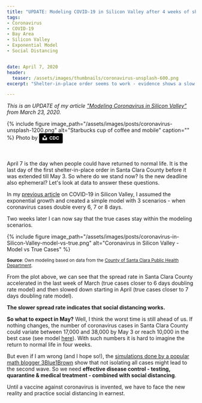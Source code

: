 ```yaml
---
title: "UPDATE: Modeling COVID-19 in Silicon Valley after 4 weeks of shelter-in-place order "
tags:
- Coronavirus
- COVID-19
- Bay Area
- Silicon Valley
- Exponential Model
- Social Distancing


date: April 7, 2020
header:
  teaser: /assets/images/thumbnails/coronavirus-unsplash-600.png
excerpt: "Shelter-in-place order seems to work - evidence shows a slow down in spread of Coronavirus in Silicon Valley."

---
```

*This is an UPDATE of my article ["Modeling Coronavirus in Silicon Valley"](https://www.cross-validated.com/Modeling-Coronavirus-in-Silicon-Valley/) from March 23, 2020.* 

{% include figure image_path="/assets/images/posts/coronavirus-unsplash-1200.png" alt="Starbucks cup of coffee and mobile" caption="" %}
Photo by <a style="background-color:black;color:white;text-decoration:none;padding:4px 6px;font-family:-apple-system, BlinkMacSystemFont, &quot;San Francisco&quot;, &quot;Helvetica Neue&quot;, Helvetica, Ubuntu, Roboto, Noto, &quot;Segoe UI&quot;, Arial, sans-serif;font-size:12px;font-weight:bold;line-height:1.2;display:inline-block;border-radius:3px" href="https://unsplash.com/@cdc?utm_medium=referral&amp;utm_campaign=photographer-credit&amp;utm_content=creditBadge" target="_blank" rel="noopener noreferrer" title="Download free do whatever you want high-resolution photos from CDC"><span style="display:inline-block;padding:2px 3px"><svg xmlns="http://www.w3.org/2000/svg" style="height:12px;width:auto;position:relative;vertical-align:middle;top:-2px;fill:white" viewBox="0 0 32 32"><title>unsplash-logo</title><path d="M10 9V0h12v9H10zm12 5h10v18H0V14h10v9h12v-9z"></path></svg></span><span style="display:inline-block;padding:2px 3px">CDC</span></a>


&nbsp;
&nbsp;

April 7 is the day when people could have returned to normal life. It is the last day of the first shelter-in-place order in Santa Clara County before it was extended till May 3. So where do we stand now? Is the new deadline also ephemeral? Let's look at data to answer these questions.

In my [previous article](https://www.cross-validated.com/Modeling-Coronavirus-in-Silicon-Valley/) on COVID-19 in Silicon Valley, I assumed the exponential growth and created a simple model with 3 scenarios - when coronavirus cases double every 6, 7 or 8 days. 

Two weeks later I can now say that the true cases stay within the modeling scenarios. 

{% include figure image_path="/assets/images/posts/coronavirus-in-Silicon-Valley-model-vs-true.png" alt="Coronavirus in Silicon Valley - Model vs True Cases" %}

<sup>**Source**: Own modeling based on data from the [County of Santa Clara Public Health Department](https://www.sccgov.org/sites/phd/DiseaseInformation/novel-coronavirus/Pages/dashboard.aspx). </sup>

From the plot above, we can see that the spread rate in Santa Clara County accelerated in the last week of March (true cases closer to 6 days doubling rate model) and then slowed down starting in April (true cases closer to 7 days doubling rate model). 

**The slower spread rate indicates that social distancing works.** 


**So what to expect in May?**
Well, I think the worst time is still ahead of us. If nothing changes, the number of coronavirus cases in Santa Clara County could variate between 17,000 and 38,000 by May 3 or reach 10,000 in the best case (see model [here](https://www.cross-validated.com/Modeling-Coronavirus-in-Silicon-Valley/)). With such numbers it is hard to imagine the return to normal life in four weeks. 


But even if I am wrong (and I hope so!), the [simulations done by a popular math blogger 3Blue1Brown](https://www.youtube.com/watch?v=gxAaO2rsdIs&feature=youtu.be) show that not isolating all cases might lead to the second wave. So we need **effective disease control - testing, quarantine & medical treatment - combined with social distancing**.

Until a vaccine against coronavirus is invented, we have to face the new reality and practice social distancing in earnest. 



